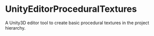 # UnityEditorProceduralTextures
A Unity3D editor tool to create basic procedural textures in the project hierarchy.
